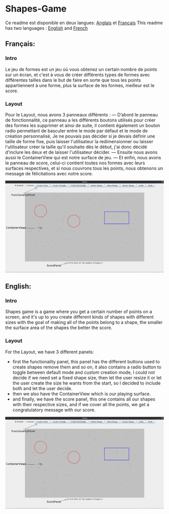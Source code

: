 # Shapes-Game
Ce readme est disponible en deux langues: [Anglais](#english) et [Français](#français)
This readme has two languages : [English](#english) and [French](#français)



## Français:

### Intro

Le jeu de formes est un jeu où vous obtenez un certain nombre de points sur un écran, et c'est à vous de créer différents types de formes avec différentes tailles dans le but de faire en sorte que tous les points appartiennent à une forme, plus la surface de les formes, meilleur est le score.

### Layout

Pour le Layout, nous avons 3 panneaux différents :
— D’abord le panneau de fonctionnalité, ce panneau a les différents boutons utilisés pour créer des formes les supprimer et ainsi de suite, il contient également un bouton radio permettant de basculer entre le mode par défaut et le mode de création personnalisé, Je ne pouvais pas décider si je devais définir une taille de forme fixe, puis laisser l'utilisateur la redimensionner ou laisser l'utilisateur créer la taille qu'il souhaite dès le début, j'ai donc décidé d'inclure les deux et de laisser l'utilisateur décider.
— Ensuite nous avons aussi le ContainerView qui est notre surface de jeu.
— Et enfin, nous avons le panneau de score, celui-ci contient toutes nos formes avec leurs surfaces respectives, et si nous couvrons tous les points, nous obtenons un message de félicitations avec notre score.

![](screenshots/picture.png)

## English:

### Intro

Shapes game is a game where you get a certain number of points on a screen, and it's up to you create different kinds of shapes with different sizes with the goal of making all of the points belong to a shape, the smaller the surface area of the shapes the better the score.

### Layout

For the Layout, we have 3 different panels:
- first the functionality panel, this panel has the different buttons used to create shapes remove them and so on, it also contains a radio button to toggle between default mode and custom creation mode, I could not decide if we need set a fixed shape size, then let the user resize it or let the user create the size he wants from the start, so I decided to include both and let the user decide.
- then we also have the ContainerView which is our playing surface.
- and finally, we have the score panel, this one contains all our shapes with their respective sizes, and if we cover all the points, we get a congratulatory message with our score.

![](screenshots/picture.png)
